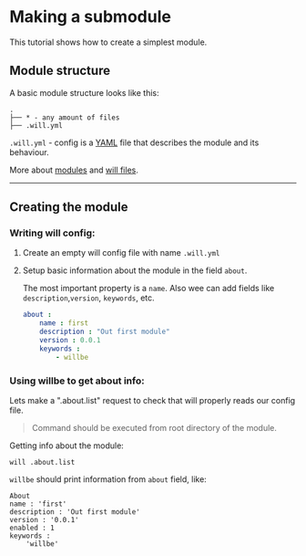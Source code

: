 # Making a submodule
This tutorial shows how to create a simplest module.

## Module structure

A basic module structure looks like this:
```
.
├── * - any amount of files
├── .will.yml
```
`.will.yml` - config is a [YAML](https://en.wikipedia.org/wiki/YAML) file that describes the module and its behaviour.

More about [modules](Module.md) and [will files](Will-files.md).

___

## Creating the module

### Writing will config:

1.  Create an empty will config file with name `.will.yml`
2.  Setup basic information about the module in the field `about`.

    The most important property is a `name`. Also wee can add fields like `description`,`version`, `keywords`, etc.
    ``` yaml
    about :
        name : first
        description : "Out first module"
        version : 0.0.1
        keywords :
            - willbe
    ```
### Using willbe to get about info:
Lets make a ".about.list" request to check that will properly reads our config file.

> Command should be executed from root directory of the module.

Getting info about the module:

```
will .about.list
```
`willbe` should print information from `about` field, like:
```
About
name : 'first'
description : 'Out first module'
version : '0.0.1'
enabled : 1
keywords :
    'willbe'
```






